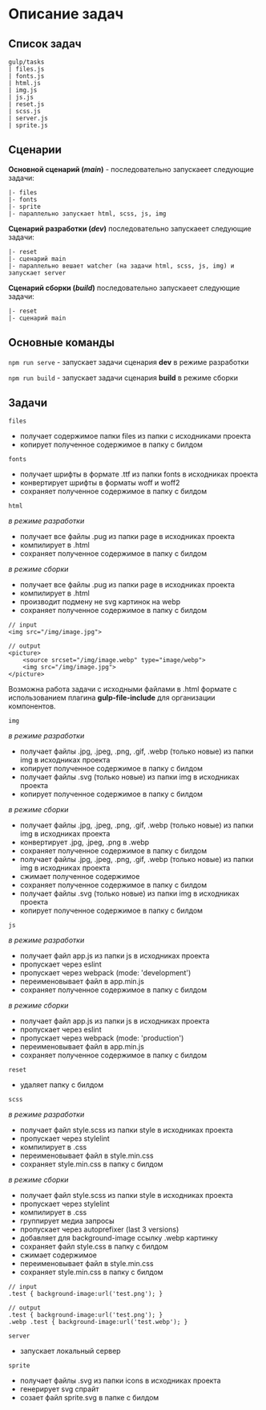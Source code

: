 # Описание задач

## Список задач

```
gulp/tasks
| files.js
| fonts.js
| html.js
| img.js
| js.js
| reset.js
| scss.js
| server.js
| sprite.js
```

## Сценарии

__Основной сценарий (_main_)__ - последовательно запускаеет следующие задачи:

```
|- files
|- fonts
|- sprite
|- параллельно запускает html, scss, js, img
```
__Сценарий разработки (_dev_)__ последовательно запускаеет следующие задачи:

```
|- reset
|- сценарий main
|- параллельно вешает watcher (на задачи html, scss, js, img) и запускает server
```

__Сценарий сборки (_build_)__ последовательно запускаеет следующие задачи:

```
|- reset
|- сценарий main
```

## Основные команды

`npm run serve` - запускает задачи сценария __dev__ в режиме разработки

`npm run build` - запускает задачи сценария __build__ в режиме сборки

## Задачи

`files`

- получает содержимое папки files из папки с исходниками проекта 
- копирует полученное содержимое в папку с билдом

`fonts`

- получает шрифты в формате .ttf из папки fonts в исходниках проекта
- конвертирует шрифты в форматы woff и woff2
- сохраняет полученное содержимое в папку с билдом

`html`

_в режиме разработки_

- получает все файлы .pug из папки page в исходниках проекта
- компилирует в .html
- сохраняет полученное содержимое в папку с билдом

_в режиме сборки_

- получает все файлы .pug из папки page в исходниках проекта
- компилирует в .html
- производит подмену не svg картинок на webp
- сохраняет полученное содержимое в папку с билдом

```
// input
<img src="/img/image.jpg">
 
// output
<picture>
    <source srcset="/img/image.webp" type="image/webp">
    <img src="/img/image.jpg">
</picture>
```

Возможна работа задачи с исходными файлами в .html формате с использованием плагина __gulp-file-include__ для организации компонентов.

`img`

_в режиме разработки_

- получает файлы .jpg, .jpeg, .png, .gif, .webp (только новые) из папки img в исходниках проекта
- копирует полученное содержимое в папку с билдом
- получает файлы .svg (только новые) из папки img в исходниках проекта
- копирует полученное содержимое в папку с билдом

_в режиме сборки_

- получает файлы .jpg, .jpeg, .png, .gif, .webp (только новые) из папки img в исходниках проекта
- конвертирует .jpg, .jpeg, .png в .webp
- сохраняет полученное содержимое в папку с билдом
- получает файлы .jpg, .jpeg, .png, .gif, .webp (только новые) из папки img в исходниках проекта
- сжимает полученное содержимое
- сохраняет полученное содержимое в папку с билдом
- получает файлы .svg (только новые) из папки img в исходниках проекта
- копирует полученное содержимое в папку с билдом

`js`

_в режиме разработки_

- получает файл app.js из папки js в исходниках проекта
- пропускает через eslint
- пропускает через webpack (mode: 'development')
- переименовывает файл в app.min.js
- сохраняет полученное содержимое в папку с билдом

_в режиме сборки_

- получает файл app.js из папки js в исходниках проекта
- пропускает через eslint
- пропускает через webpack (mode: 'production')
- переименовывает файл в app.min.js
- сохраняет полученное содержимое в папку с билдом

`reset`

- удаляет папку с билдом

`scss`

_в режиме разработки_

- получает файл style.scss из папки style в исходниках проекта
- пропускает через stylelint
- компилирует в .css
- переименовывает файл в style.min.css
- сохраняет style.min.css в папку с билдом

_в режиме сборки_

- получает файл style.scss из папки style в исходниках проекта
- пропускает через stylelint
- компилирует в .css
- группирует медиа запросы
- пропускает через autoprefixer (last 3 versions)
- добавляет для background-image ссылку .webp картинку
- сохраняет файл style.css в папку с билдом
- сжимает содержимое
- переименовывает файл в style.min.css
- сохраняет style.min.css в папку с билдом

```
// input
.test { background-image:url('test.png'); }

// output
.test { background-image:url('test.png'); }
.webp .test { background-image:url('test.webp'); }
```

`server`

- запускает локальный сервер

`sprite`

- получает файлы .svg из папки icons в исходниках проекта
- генерирует svg спрайт
- созает файл sprite.svg в папке с билдом
